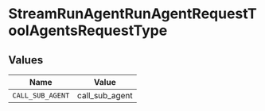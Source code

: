 # StreamRunAgentRunAgentRequestToolAgentsRequestType


## Values

| Name             | Value            |
| ---------------- | ---------------- |
| `CALL_SUB_AGENT` | call_sub_agent   |